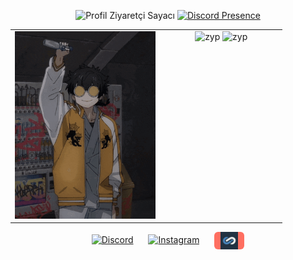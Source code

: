 <p float="left" align="center">
  <img src="https://komarev.com/ghpvc/?username=zypheris&color=blue" alt="Profil Ziyaretçi Sayacı" width="120" />
  <a href="https://discord.com/users/773582512647569409">
    <img src="https://lanyard-profile-readme.vercel.app/api/773582512647569409?hideDiscrim=true&theme=dark&bg=1d2022&animated=true&hideStatus=false" alt="Discord Presence" width="380" />
  </a>
</p>

<table width="100%">
  <tr>
    <td width="55%" align="center" valign="top">
      <img height="300" src="https://github.com/Zypheriss/zypheriss/blob/main/zypheriss.gif?raw=true" alt="GIF" />
    </td>
    <td width="45%" align="center" valign="top">
      <img height="180" src="https://github-readme-stats.vercel.app/api?username=zypheriss&show_icons=true&locale=en&theme=algolia&include_all_commits=true&count_private=true" alt="zyp" />
      <img height="180" src="https://github-readme-stats.vercel.app/api/top-langs?username=zypheriss&show_icons=true&locale=en&layout=compact&langs_count=8&theme=algolia" alt="zyp" />
    </td>
  </tr>
</table>

<p align="center">
  <a href="https://discord.com/users/773582512647569409" target="_blank" rel="noopener noreferrer" style="margin:0 10px; display: inline-block;">
    <img src="https://img.shields.io/badge/Discord-5865F2?style=for-the-badge&logo=discord&logoColor=white" alt="Discord" height="28" />
  </a>
  <a href="https://www.instagram.com/ilwixi7" target="_blank" rel="noopener noreferrer" style="margin:0 10px; display: inline-block;">
    <img src="https://img.shields.io/badge/Instagram-E4405F?style=for-the-badge&logo=instagram&logoColor=white" alt="Instagram" height="28" />
  </a>
  <a href="https://www.itemsatis.com/profil/liviuxs.html" target="_blank" rel="noopener noreferrer" style="margin:0 10px; display: inline-block; padding: 0 10px; background-color: #FF6F61; border-radius: 6px; vertical-align: middle;">
    <img src="https://github.com/Zypheriss/zypheriss/blob/main/zyp23.png?raw=true" alt="ItemSatış" height="28" style="vertical-align: middle;" />
  </a>
</p>

